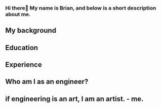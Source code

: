 ### Hi there👋 My name is Brian, and below is a short description about me.

## My background

## Education

## Experience

## Who am I as an engineer?


## if engineering is an art, I am an artist. - me.


